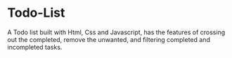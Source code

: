 # Todo-List
A Todo list built with Html, Css and Javascript, has the features of crossing out the completed, remove the unwanted, and filtering completed and incompleted tasks.
